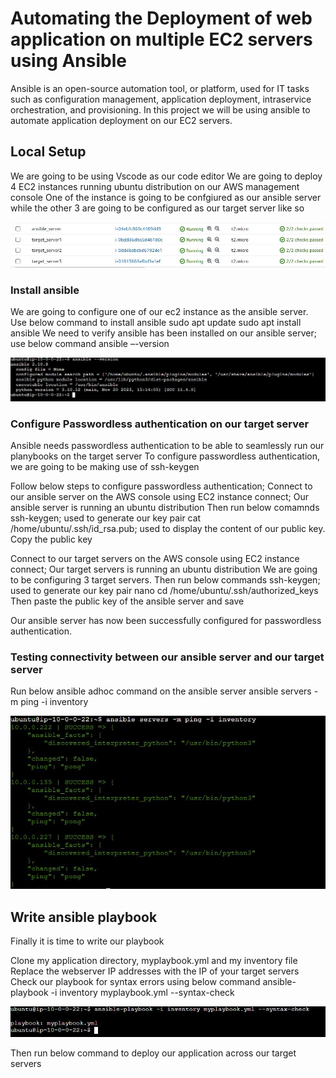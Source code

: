 # Automating the Deployment of web application on multiple EC2 servers using Ansible

Ansible is an open-source automation tool, or platform, used for IT tasks such as configuration management, application deployment, intraservice orchestration, and provisioning.
In this project we will be using ansible to automate application deployment on our EC2 servers.

## Local Setup
We are going to be using Vscode as our code editor
We are going to deploy 4 EC2 instances running ubuntu distribution on our AWS management console
One of the instance is going to be confgiured as our ansible server while the other 3 are going to be configured as our target server like so

![Alt text](picture/1.JPG)

### Install ansible
We are going to configure one of our ec2 instance as the ansible server.
Use below command to install ansible
sudo apt update
sudo apt install ansible
We need to verify ansible has been installed on our ansible server; use below command
ansible –-version

![Alt text](picture/2.JPG)

### Configure Passwordless authentication on our target server
Ansible needs passwordless authentication to be able to seamlessly run our planybooks on the target server
To configure passwordless authentication, we are going to be making use of ssh-keygen

Follow below steps to configure passwordless authentication;
Connect to our ansible server on the AWS console using EC2 instance connect; Our ansible server is running an ubuntu distribution
Then run below comamnds
ssh-keygen; used to generate our key pair
cat /home/ubuntu/.ssh/id_rsa.pub; used to display the content of our public key. Copy the public key

Connect to our target servers on the AWS console using EC2 instance connect; Our target servers is running an ubuntu distribution
We are going to be configuring 3 target servers.
Then run below commands
ssh-keygen;  used to generate our key pair
nano cd /home/ubuntu/.ssh/authorized_keys
Then paste the public key of the ansible server and save

Our ansible server has now been successfully configured for passwordless authentication.

### Testing connectivity between our ansible server and our target server
Run below ansible adhoc command on the ansible server
ansible servers -m ping -i inventory

![Alt text](picture/3.JPG)

## Write ansible playbook
Finally it is time to write our playbook

Clone my application directory, myplaybook.yml and my inventory file
Replace the webserver IP addresses with the IP of your target servers
Check our playbook for syntax errors using below command
ansible-playbook -i inventory myplaybook.yml --syntax-check

![Alt text](picture/4.JPG)

Then run below command to deploy our application across our target servers












